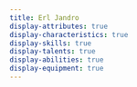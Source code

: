 ```yaml
---
title: Erl Jandro
display-attributes: true
display-characteristics: true
display-skills: true
display-talents: true
display-abilities: true
display-equipment: true
---
```

